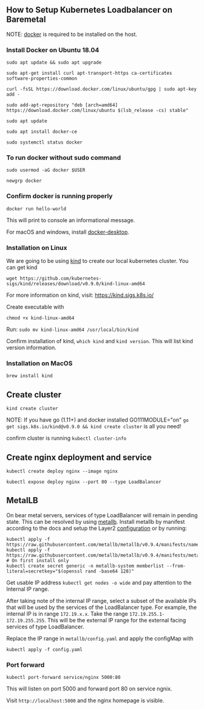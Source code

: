 ## How to Setup Kubernetes Loadbalancer on Baremetal

NOTE: [docker](https://docs.docker.com/engine/install/ubuntu/) is required to be installed on the host.
### Install Docker on Ubuntu 18.04
```
sudo apt update && sudo apt upgrade
```
```
sudo apt-get install curl apt-transport-https ca-certificates software-properties-common
```
```
curl -fsSL https://download.docker.com/linux/ubuntu/gpg | sudo apt-key add -
```
```
sudo add-apt-repository "deb [arch=amd64] https://download.docker.com/linux/ubuntu $(lsb_release -cs) stable"
```
```
sudo apt update
```
```
sudo apt install docker-ce
```
```
sudo systemctl status docker
```

### To run docker without sudo command
```
sudo usermod -aG docker $USER
```
```
newgrp docker
```

### Confirm docker is running properly
```
docker run hello-world
```
This will print to console an informational message.

For macOS and windows, install [docker-desktop](https://www.docker.com/products/docker-desktop).

### Installation on Linux
We are going to be using [kind](https://github.com/kubernetes-sigs/kind) to create our local kubernetes cluster. You can get kind
```
wget https://github.com/kubernetes-sigs/kind/releases/download/v0.9.0/kind-linux-amd64
```

For more information on kind, visit: https://kind.sigs.k8s.io/  

Create executable with 
```
chmod +x kind-linux-amd64
```  

Run: `sudo mv kind-linux-amd64 /usr/local/bin/kind`  

Confirm installation of kind, `which kind` and `kind version`. This will list kind version information.

### Installation on MacOS
```
brew install kind
```

## Create cluster
```
kind create cluster
```  

NOTE: If you have go (1.11+) and docker installed GO111MODULE="on" `go get sigs.k8s.io/kind@v0.9.0 && kind create cluster` is all you need!  

confirm cluster is running `kubectl cluster-info`  

## Create nginx deployment and service
```
kubectl create deploy nginx --image nginx
```
```
kubectl expose deploy nginx --port 80 --type LoadBalancer
```  

## MetalLB
On bear metal servers, services of type LoadBalancer will remain in pending state. This can be resolved by using [metallb](https://metallb.universe.tf/installation/). Install metallb by manifest according to the docs and setup the Layer2 [configuration](https://metallb.universe.tf/configuration/) or by running:  
```
kubectl apply -f https://raw.githubusercontent.com/metallb/metallb/v0.9.4/manifests/namespace.yaml
kubectl apply -f https://raw.githubusercontent.com/metallb/metallb/v0.9.4/manifests/metallb.yaml
# On first install only
kubectl create secret generic -n metallb-system memberlist --from-literal=secretkey="$(openssl rand -base64 128)"
```

Get usable IP address `kubectl get nodes -o wide` and pay attention to the Internal IP range.  

After taking note of the internal IP range, select a subset of the available IPs that will be used by the services of the LoadBalancer type. For example, the internal IP is in range `172.19.x.x`. Take the range `172.19.255.1-172.19.255.255`. This will be the external IP range for the external facing services of type LoadBalancer.  

Replace the IP range in `metallb/config.yaml` and apply the configMap with  
```
kubectl apply -f config.yaml
```

### Port forward
```
kubectl port-forward service/nginx 5000:80
```  
This will listen on port 5000 and forward port 80 on service ngnix. 

Visit `http://localhost:5000` and the nginx homepage is visible.
